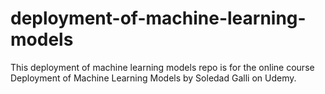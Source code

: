 # deployment-of-machine-learning-models

This deployment of machine learning models repo is for the online course Deployment of Machine Learning Models by Soledad Galli on Udemy.
